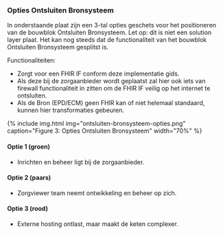 ### Opties Ontsluiten Bronsysteem

In onderstaande plaat zijn een 3-tal opties geschets voor het positioneren van de bouwblok Ontsluiten Bronsysteem.
Let op: dit is niet een solution layer plaat. Het kan nog steeds dat de functionaliteit van het bouwblok Ontsluiten Bronsysteem gesplitst is.

Functionaliteiten:
* Zorgt voor een FHIR IF conform deze implementatie gids.
* Als deze bij de zorgaanbieder wordt geplaatst zal hier ook iets van firewall functionaliteit in zitten om de FHIR IF veilig op het internet te ontsluiten.
* Als de Bron (EPD/ECM) geen FHIR kan of niet helemaal standaard, kunnen hier transformaties gebeuren.

{% include img.html img="ontsluiten-bronsysteem-opties.png" caption="Figure 3: Opties Ontsluiten Bronsysteem" width="70%" %}

#### Optie 1 (groen)
* Inrichten en beheer ligt bij de zorgaanbieder.

#### Optie 2 (paars)
* Zorgviewer team neemt ontwikkeling en beheer op zich.

#### Optie 3 (rood)
* Externe hosting ontlast, maar maakt de keten complexer.
